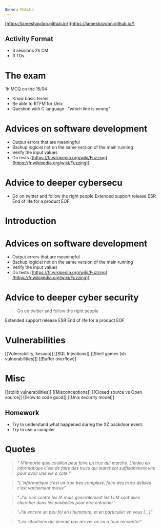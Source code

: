 ```yaml
---
Owner: Matcha
---
```

[https://jameshaydon.github.io/](https://jameshaydon.github.io/)
## Activity Format
- 3 sessions 2h CM
- 3 TDs
# The exam
1h MCQ on the 15/04
- Know basic terms
- Be able to RTFM for Unix
- Question with C language : “which line is wrong”
  
# Advices on software development
- Output errors that are meaningful
- Backup logiciel not on the same version of the main running
- Verify the input values
- Do tests ([https://fr.wikipedia.org/wiki/Fuzzing](https://fr.wikipedia.org/wiki/Fuzzing))
# Advice to deeper cybersecu
- Go on twitter and follow the right people
Extended support release ESR
End of life for a product EOF
  
# Introduction
# Advices on software development
- Output errors that are meaningful
- Backup logiciel not on the same version of the main running
- Verify the input values
- Do tests ([https://fr.wikipedia.org/wiki/Fuzzing](https://fr.wikipedia.org/wiki/Fuzzing))
# Advice to deeper cyber security

> Go on twitter and follow the right people
  
Extended support release ESR
End of life for a product EOF
  
# Vulnerabilities
[[Vulnerability, kesaco]]
[[SQL Injections]]
[[Shell games (sh vulnerabilities)]]
[[Buffer overflow]]
# Misc
[[stdlib vulnerabilities]]
[[Misconceptions]]
[[Closed source vs Open source]]
[[How to code good]]
[[Unix security model]]
## Homework
- Try to understand what happened during the XZ backdoor event.
- Try to use a compiler
# Quotes

> _“ N’importe quel couillon peut faire un truc qui marche. L’enjeu en informatique c’est de faire des trucs qui marchent suffisamment vite pour avoir une vie a cote “_

> “_L’informatique c’est un truc tres complexe, faire des trucs debiles c’est vachement mieux”_

> “ _J’ai rien contre les IA mais generalement les LLM sont alles chercher dans les poubelles pour etre entrainer”_

> “_J’ai encore un peu foi en l’humanite, et en particulier en vous […]”_

> “_Les situations qui devrait pas arriver on en a tous rencontre”_